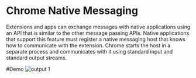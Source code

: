 # Chrome Native Messaging
Extensions and apps can exchange messages with native applications using an API that is similar to the other message passing APIs. Native applications that support this feature must register a native messaging host that knows how to communicate with the extension. Chrome starts the host in a separate process and communicates with it using standard input and standard output streams.

#Demo
![output 1](https://user-images.githubusercontent.com/83909096/185905150-b87d79f5-2cb5-4d5e-8f57-7944848754ee.gif)
